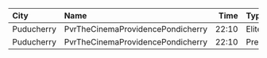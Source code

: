 | City       | Name                              |  Time | Type    | Price | Capacity | Booked |
| :--------- | :-------------------------------- | ----: | :------ | ----: | -------: | -----: |
| Puducherry | PvrTheCinemaProvidencePondicherry | 22:10 | Elite   |  150₹ |      167 |     93 |
| Puducherry | PvrTheCinemaProvidencePondicherry | 22:10 | Premium |  110₹ |       62 |     31 |